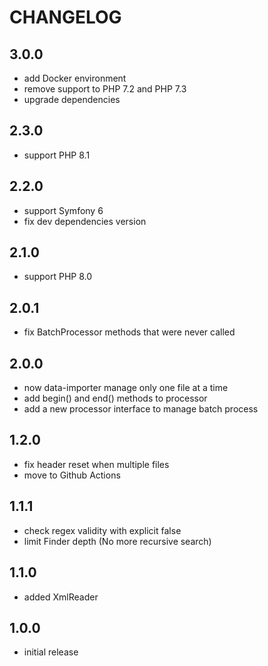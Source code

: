 CHANGELOG
=========

3.0.0
-----

* add Docker environment
* remove support to PHP 7.2 and PHP 7.3
* upgrade dependencies

2.3.0
-----

* support PHP 8.1

2.2.0
-----

* support Symfony 6
* fix dev dependencies version

2.1.0
-----

* support PHP 8.0

2.0.1
-----

* fix BatchProcessor methods that were never called

2.0.0
-----

* now data-importer manage only one file at a time
* add begin() and end() methods to processor
* add a new processor interface to manage batch process

1.2.0
-----

* fix header reset when multiple files
* move to Github Actions

1.1.1
-----

* check regex validity with explicit false
* limit Finder depth (No more recursive search)

1.1.0
-----

* added XmlReader

1.0.0
-----

* initial release
